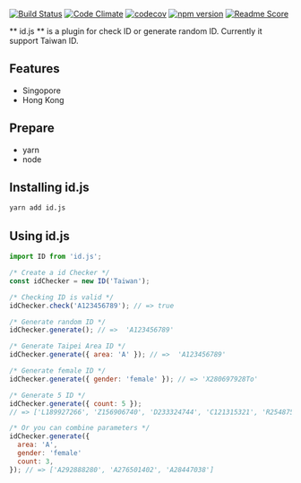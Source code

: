 [![Build Status](https://travis-ci.org/sexyoung/id.js.svg?branch=master)](https://travis-ci.org/sexyoung/id.js) [![Code Climate](https://codeclimate.com/github/sexyoung/id.js/badges/gpa.svg)](https://codeclimate.com/github/sexyoung/id.js) [![codecov](https://codecov.io/gh/sexyoung/id.js/branch/master/graph/badge.svg)](https://codecov.io/gh/sexyoung/id.js) [![npm version](https://badge.fury.io/js/id.js.svg)](https://badge.fury.io/js/id.js) [![Readme Score](http://readme-score-api.herokuapp.com/score.svg?url=https://github.com/sexyoung/id.js)](http://clayallsopp.github.io/readme-score?url=https://github.com/sexyoung/id.js)

** id.js ** is a plugin for check ID or generate random ID. Currently it support Taiwan ID.

## Features
- Singopore
- Hong Kong

## Prepare
- yarn
- node

## Installing id.js

```sh
yarn add id.js
```

## Using id.js
```js
import ID from 'id.js';

/* Create a id Checker */
const idChecker = new ID('Taiwan');

/* Checking ID is valid */
idChecker.check('A123456789'); // => true

/* Generate random ID */
idChecker.generate(); // =>  'A123456789'

/* Generate Taipei Area ID */
idChecker.generate({ area: 'A' }); // =>  'A123456789'

/* Generate female ID */
idChecker.generate({ gender: 'female' }); // => 'X280697928To'

/* Generate 5 ID */
idChecker.generate({ count: 5 });
// => ['L189927266', 'Z156906740', 'D233324744', 'C121315321', 'R254875676']

/* Or you can combine parameters */
idChecker.generate({
  area: 'A',
  gender: 'female'
  count: 3,
}); // => ['A292888280', 'A276501402', 'A28447038']
```
